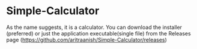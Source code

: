 # Simple-Calculator
As the name suggests, it is a calculator.
You can download the installer (preferred) or just the application executable(single file) from the Releases page (https://github.com/aritraanish/Simple-Calculator/releases)
